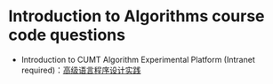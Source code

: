 # Introduction to Algorithms course code questions

* Introduction to CUMT Algorithm Experimental Platform (Intranet required)：[高级语言程序设计实践](http://192.168.173.165/)

